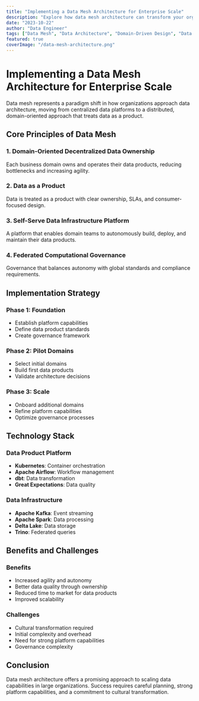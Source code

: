 ```yaml
---
title: "Implementing a Data Mesh Architecture for Enterprise Scale"
description: "Explore how data mesh architecture can transform your organization's approach to data, enabling domain-oriented ownership and self-service analytics."
date: "2023-10-22"
author: "Data Engineer"
tags: ["Data Mesh", "Data Architecture", "Domain-Driven Design", "Data Governance"]
featured: true
coverImage: "/data-mesh-architecture.png"
---
```


# Implementing a Data Mesh Architecture for Enterprise Scale

Data mesh represents a paradigm shift in how organizations approach data architecture, moving from centralized data platforms to a distributed, domain-oriented approach that treats data as a product.

## Core Principles of Data Mesh

### 1. Domain-Oriented Decentralized Data Ownership
Each business domain owns and operates their data products, reducing bottlenecks and increasing agility.

### 2. Data as a Product
Data is treated as a product with clear ownership, SLAs, and consumer-focused design.

### 3. Self-Serve Data Infrastructure Platform
A platform that enables domain teams to autonomously build, deploy, and maintain their data products.

### 4. Federated Computational Governance
Governance that balances autonomy with global standards and compliance requirements.

## Implementation Strategy

### Phase 1: Foundation
- Establish platform capabilities
- Define data product standards
- Create governance framework

### Phase 2: Pilot Domains
- Select initial domains
- Build first data products
- Validate architecture decisions

### Phase 3: Scale
- Onboard additional domains
- Refine platform capabilities
- Optimize governance processes

## Technology Stack

### Data Product Platform
- **Kubernetes**: Container orchestration
- **Apache Airflow**: Workflow management
- **dbt**: Data transformation
- **Great Expectations**: Data quality

### Data Infrastructure
- **Apache Kafka**: Event streaming
- **Apache Spark**: Data processing
- **Delta Lake**: Data storage
- **Trino**: Federated queries

## Benefits and Challenges

### Benefits
- Increased agility and autonomy
- Better data quality through ownership
- Reduced time to market for data products
- Improved scalability

### Challenges
- Cultural transformation required
- Initial complexity and overhead
- Need for strong platform capabilities
- Governance complexity

## Conclusion

Data mesh architecture offers a promising approach to scaling data capabilities in large organizations. Success requires careful planning, strong platform capabilities, and a commitment to cultural transformation.
